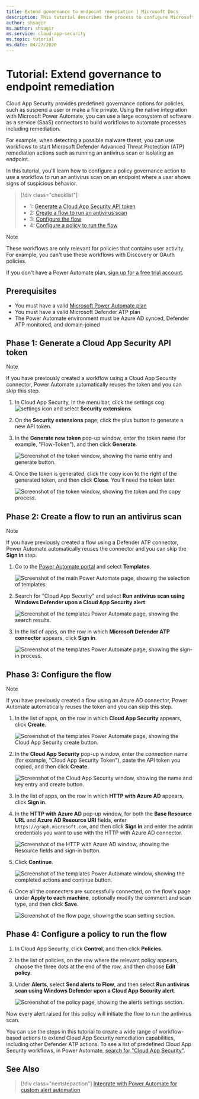 ```yaml
---
title: Extend governance to endpoint remediation | Microsoft Docs
description: This tutorial describes the process to configure Microsoft Cloud App Security policy alerts to trigger Microsoft Power Automate workflows to run Microsoft Defender Advanced Threat Protection remediation actions.
author: shsagir
ms.author: shsagir
ms.service: cloud-app-security
ms.topic: tutorial
ms.date: 04/27/2020
---
```


# Tutorial: Extend governance to endpoint remediation

Cloud App Security provides predefined governance options for policies, such as suspend a user or make a file private. Using the native integration with Microsoft Power Automate, you can use a large ecosystem of software as a service (SaaS) connectors to build workflows to automate processes including remediation.

For example, when detecting a possible malware threat, you can use workflows to start Microsoft Defender Advanced Threat Protection (ATP) remediation actions such as running an antivirus scan or isolating an endpoint.

In this tutorial, you'll learn how to configure a policy governance action to use a workflow to run an antivirus scan on an endpoint where a user shows signs of suspicious behavior.

> [!div class="checklist"]
>
> * 1: [Generate a Cloud App Security API token](#generate-token)
> * 2: [Create a flow to run an antivirus scan](#create-flow)
> * 3: [Configure the flow](#configure-flow)
> * 4: [Configure a policy to run the flow](#configure-policy)

> [!NOTE]
> These workflows are only relevant for policies that contains user activity. For example, you can't use these workflows with Discovery or OAuth policies.

If you don't have a Power Automate plan, [sign up for a free trial account](https://flow.microsoft.com/pricing).

## Prerequisites

* You must have a valid [Microsoft Power Automate plan](https://flow.microsoft.com/pricing)
* You must have a valid Microsoft Defender ATP plan
* The Power Automate environment must be Azure AD synced, Defender ATP monitored, and domain-joined

## Phase 1: Generate a Cloud App Security API token<a name="generate-token"></a>

> [!NOTE]
> If you have previously created a workflow using a Cloud App Security connector, Power Automate automatically reuses the token and you can skip this step.

1. In Cloud App Security, in the menu bar, click the settings cog ![settings icon](media/settings-icon.png "settings icon") and select **Security extensions**.

1. On the **Security extensions** page, click the plus button to generate a new API token.
1. In the **Generate new token** pop-up window, enter the token name (for example, "Flow-Token"), and then click **Generate**.

    ![Screenshot of the token window, showing the name entry and generate button.](media/tutorial-flow-token-generate.png)
1. Once the token is generated, click the copy icon to the right of the generated token, and then click **Close**. You'll need the token later.

    ![Screenshot of the token window, showing the token and the copy process.](media/tutorial-flow-token-copy.png)

## Phase 2: Create a flow to run an antivirus scan<a name="create-flow"></a>

> [!NOTE]
> If you have previously created a flow using a Defender ATP connector, Power Automate automatically reuses the connector and you can skip the **Sign in** step.

1. Go to the [Power Automate portal](https://flow.microsoft.com/) and select **Templates**.

    ![Screenshot of the main Power Automate page, showing the selection of templates.](media/tutorial-flow-templates.png)

1. Search for "Cloud App Security" and select **Run antivirus scan using Windows Defender upon a Cloud App Security alert**.

    ![Screenshot of the templates Power Automate page, showing the search results.](media/tutorial-flow-templates-search.png)

1. In the list of apps, on the row in which **Microsoft Defender ATP connector** appears, click **Sign in**.

    ![Screenshot of the templates Power Automate page, showing the sign-in process.](media/tutorial-flow-templates-signin.png)

## Phase 3: Configure the flow<a name="configure-flow"></a>

> [!NOTE]
> If you have previously created a flow using an Azure AD connector, Power Automate automatically reuses the token and you can skip this step.

1. In the list of apps, on the row in which **Cloud App Security** appears, click **Create**.

    ![Screenshot of the templates Power Automate page, showing the Cloud App Security create button.](media/tutorial-flow-templates-create.png)

1. In the **Cloud App Security** pop-up window, enter the connection name (for example, "Cloud App Security Token"), paste the API token you copied, and then click **Create**.

    ![Screenshot of the Cloud App Security window, showing the name and key entry and create button.](media/tutorial-flow-templates-create-window.png)

1. In the list of apps, on the row in which **HTTP with Azure AD** appears, click **Sign in**.

1. In the **HTTP with Azure AD** pop-up window, for both the **Base Resource URL** and **Azure AD Resource URI** fields, enter `https://graph.microsoft.com`, and then click **Sign in** and enter the admin credentials you want to use with the HTTP with Azure AD connector.

    ![Screenshot of the HTTP with Azure AD window, showing the Resource fields and sign-in button.](media/tutorial-flow-templates-azure.png)

1. Click **Continue**.

    ![Screenshot of the templates Power Automate window, showing the completed actions and continue button.](media/tutorial-flow-templates-continue.png)

1. Once all the connecters are successfully connected, on the flow's page under **Apply to each machine**, optionally modify the comment and scan type, and then click **Save**.

    ![Screenshot of the flow page, showing the scan setting section.](media/tutorial-flow-templates-scan.png)

## Phase 4: Configure a policy to run the flow<a name="configure-policy"></a>

1. In Cloud App Security, click **Control**, and then click **Policies**.

1. In the list of policies, on the row where the relevant policy appears, choose the three dots at the end of the row, and then choose **Edit policy**.

1. Under **Alerts**, select **Send alerts to Flow**, and then select **Run antivirus scan using Windows Defender upon a Cloud App Security alert**.

    ![Screenshot of the policy page, showing the alerts settings section.](media/tutorial-flow-templates-alerts.png)

Now every alert raised for this policy will initiate the flow to run the antivirus scan.

You can use the steps in this tutorial to create a wide range of workflow-based actions to extend Cloud App Security remediation capabilities, including other Defender ATP actions. To see a list of predefined Cloud App Security workflows, in Power Automate, [search for "Cloud App Security"](https://go.microsoft.com/fwlink/?linkid=2102574).

## See Also

> [!div class="nextstepaction"]
> [Integrate with Power Automate for custom alert automation](flow-integration.md)
